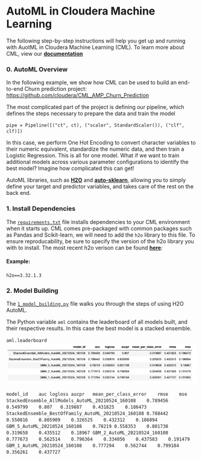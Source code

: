 # AutoML in Cloudera Machine Learning
The following step-by-step instructions will help you get up and running with AuotML in Cloudera Machine Learning (CML). To learn more about CML, view our **[documentation](https://docs.cloudera.com/machine-learning/cloud/index.html)**

### 0. AutoML Overview
In the following example, we show how CML can be used to build an end-to-end Churn prediction project:
https://github.com/cloudera/CML_AMP_Churn_Prediction

The most complicated part of the project is defining our pipeline, which defines the steps necessary to prepare the data and train the model
```
pipe = Pipeline([("ct", ct), ("scaler", StandardScaler()), ("clf", clf)])
```
In this case, we perform One Hot Encoding to convert character variables to their numeric equivalent, standardize the numeric data, and then train a Logistic Regression. This is all for one model. What if we want to train additional models across various parameter configurations to identify the best model? Imagine how complicated this can get!

AutoML libraries, such as **[H2O](https://docs.h2o.ai/h2o/latest-stable/h2o-docs/automl.html)** and **[auto-sklearn](https://automl.github.io/auto-sklearn/master/)**, allowing you to simply define your target and predictor variables, and takes care of the rest on the back end.

### 1. Install Dependencies
The [`requirements.txt`](https://github.com/kramer003/AutoML-in-Cloudera-Machine-Learning/blob/main/requirements.txt) file installs dependencies to your CML environment when it starts up. CML comes pre-packaged with common packages such as Pandas and Scikit-learn, we will need to add the `h2o` library to this file. To ensure reproducability, be sure to specify the version of the h2o library you with to install. The most recent h2o verison can be found **[here](https://pypi.org/project/h2o/)**:

#### Example:
`h2o==3.32.1.3`

### 2. Model Building
The [`1_model_building.py`](https://github.com/kramer003/AutoML-in-Cloudera-Machine-Learning/blob/main/code/1_model_building.py) file walks you through the steps of using H2O AutoML.

The Python variable `aml` contains the leaderboard of all models built, and their respective results. In this case the best model is a stacked ensemble.

`aml.leaderboard`
![data](images/leaderboard.png)

`
model_id	auc	logloss	aucpr	mean_per_class_error	rmse	mse
StackedEnsemble_AllModels_AutoML_20210524_160108	0.789456	0.549799	0.807	0.319887	0.431825	0.186473
StackedEnsemble_BestOfFamily_AutoML_20210524_160108	0.788442	0.550816	0.805909	0.326525	0.432312	0.186894
GBM_5_AutoML_20210524_160108	0.78219	0.558353	0.801738	0.319658	0.435512	0.18967
GBM_2_AutoML_20210524_160108	0.777673	0.562514	0.796364	0.334056	0.437583	0.191479
GBM_1_AutoML_20210524_160108	0.777294	0.562744	0.799184	0.356261	0.437727	
`

